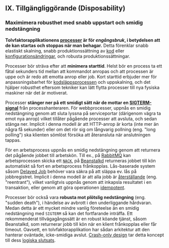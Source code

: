 ## IX. Tillgängliggörande (Disposability)
### Maximimera robusthet med snabb uppstart och smidig nedstängning

**Tolvfaktorapplikationens [processer](./processes) är för *engångsbruk*, i betydelsen att de kan startas och stoppas när man behagar.** Detta förenklar snabb elastiskt skalning, snabb produktionssättning av [kod](./codebase) eller [konfigurationsändringar](./config), och robusta produktionssättningar.

Processer bör sträva efter att **minimera starttid**. Helst bör en process ta ett fåtal sekunders tid mellan att kommandot anropas och att processen är uppe och är redo att emotta anrop eller job. Kort starttid erbjuder mer för anpassningsbarhet för [kodsläppsprocessen](./build-release-run) och uppskalning, och det hjälper robusthet eftersom tekniker kan lätt flytta processer till nya fysiska maskiner när det är motiverat.

Processer **stänger ner på ett smidigt sätt när de mottar en [SIGTERM-signal](http://en.wikipedia.org/wiki/SIGTERM)** från processhanteraren. För webbprocesser, uppnås en smidig nedstängning genom att sluta lyssna på serviceportar (därigenom vägra ta emot nya anrop) vilket tillåter pågående processer att avsluta, och sedan stänga ner. Implicit i denna modell är att HTTP-anrop är korta (inte mer än några få sekunder) eller om det rör sig om långvarig pollning (eng. "long polling") ska klienten sömlöst försöka att återansluta när anslutningen tappas.

För en arbetsprocess uppnås en smidig nedstängning genom att returnera det pågående jobbet till arbetskön. Till ex., på [RabbitMQ](http://www.rabbitmq.com/) kan arbetsprocessen skicka ett [`NACK`](http://www.rabbitmq.com/amqp-0-9-1-quickref.html#basic.nack), på [Beanstalkd](https://beanstalkd.github.io) returneras jobbet till kön automatiskt så fort en arbetsprocess frånkopplas. Lås-baserade system såsom [Delayed Job](https://github.com/collectiveidea/delayed_job#readme) behöver vara säkra på att släppa ev. lås på jobbregistret. Implicit i denna modell är att alla jobb är [återställande](http://en.wikipedia.org/wiki/Reentrant_%28subroutine%29) (eng. "reentrant"), vilket vanligtvis uppnås genom att inkapsla resultatet i en transaktion, eller genom att göra operationen [idempotent](http://en.wikipedia.org/wiki/Idempotence).

Processer bör också vara **robusta mot plötslig nedstängning** (eng. "sudden death"), i händelse av avbrott i den underliggande hårdvaran. Medan detta är ett mycket mindre vanlig företeelse än en smidig nedstängning med `SIGTERM` så kan det fortfarande inträffa. Ett rekommenderat tillvägagångssätt är en robust köande tjänst, såsom Beanstalkd, som returnerar jobb till kön när en klient frånkopplas eller får timeout. Oavsett, en tolvfaktorapplikation har sådan arkitektur att den hanterar oväntade, icke-smidiga avslut. [Crash-only design](http://lwn.net/Articles/191059/) tar detta koncept till dess [logiska slutsats](http://docs.couchdb.org/en/latest/intro/overview.html).
